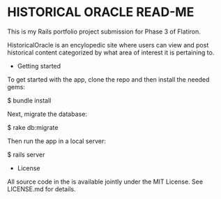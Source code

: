 # HISTORICAL ORACLE READ-ME
 
 
 
 This is my Rails portfolio project submission  for Phase 3 of Flatiron. 
 
 HistoricalOracle is an encylopedic  site where users can view and post historical content categorized by what area of interest it is pertaining to.
 
 - Getting started

To get started with the app, clone the repo and then install the needed gems:

$ bundle install

Next, migrate the database:

$ rake db:migrate

Then run the app in a local server:

$ rails server

- License

All source code in the is available jointly under the MIT License. See LICENSE.md for details.
